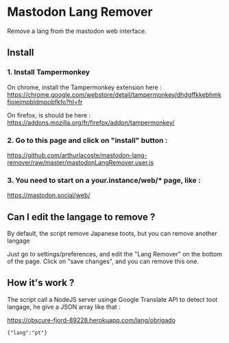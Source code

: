# Mastodon Lang Remover

Remove a lang from the mastodon web interface.

## Install

### 1. Install Tampermonkey

On chrome, install the Tampermonkey extension here :
https://chrome.google.com/webstore/detail/tampermonkey/dhdgffkkebhmkfjojejmpbldmpobfkfo?hl=fr

On firefox, is should be here :
https://addons.mozilla.org/fr/firefox/addon/tampermonkey/

### 2. Go to this page and click on "install" button : 	

https://github.com/arthurlacoste/mastodon-lang-remover/raw/master/mastodonLangRemover.user.js

### 3. You need to start on a your.instance/web/* page, like :
https://mastodon.social/web/

## Can I edit the langage to remove ?

By default, the script remove Japanese toots, but you can remove another langage

Just go to settings/preferences, and edit the "Lang Remover" on the bottom of the page. Click on "save changes", and you can remove this one.

## How it's work ?

The script call a NodeJS server usinge Google Translate API to detect toot langage, he give a JSON array like that :

https://obscure-fjord-89228.herokuapp.com/lang/obrigado

```
{"lang":"pt"}
```
